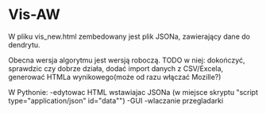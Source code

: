 # Vis-AW

W pliku vis_new.html zembedowany jest plik JSONa, zawierający dane do dendrytu.

Obecna wersja algorytmu jest wersją roboczą.
TODO w niej: dokończyć, sprawdzic czy dobrze działa, dodać import danych z CSV/Excela, generować HTMLa wynikowego(może od razu włączać Mozille?)

W Pythonie:
-edytowac HTML wstawiajac JSONa (w miejsce skryptu "script type="application/json" id="data"")
-GUI
-wlaczanie przegladarki
